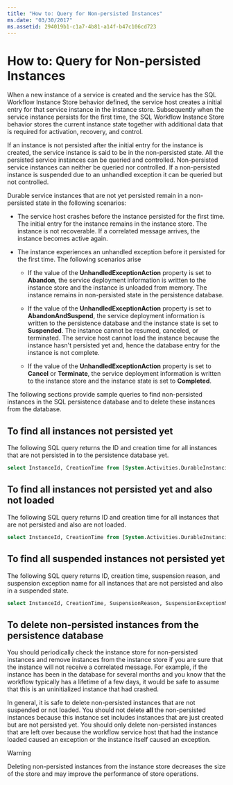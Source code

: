 ```yaml
---
title: "How to: Query for Non-persisted Instances"
ms.date: "03/30/2017"
ms.assetid: 294019b1-c1a7-4b81-a14f-b47c106cd723
---
```

# How to: Query for Non-persisted Instances

When a new instance of a service is created and the service has the SQL Workflow Instance Store behavior defined, the service host creates a initial entry for that service instance in the instance store. Subsequently when the service instance persists for the first time, the SQL Workflow Instance Store behavior stores the current instance state together with additional data that is required for activation, recovery, and control.

If an instance is not persisted after the initial entry for the instance is created, the service instance is said to be in the non-persisted state. All the persisted service instances can be queried and controlled. Non-persisted service instances can neither be queried nor controlled. If a non-persisted instance is suspended due to an unhandled exception it can be queried but not controlled.

Durable service instances that are not yet persisted remain in a non-persisted state in the following scenarios:

- The service host crashes before the instance persisted for the first time. The initial entry for the instance remains in the instance store. The instance is not recoverable. If a correlated message arrives, the instance becomes active again.

- The instance experiences an unhandled exception before it persisted for the first time. The following scenarios arise

  - If the value of the **UnhandledExceptionAction** property is set to **Abandon**, the service deployment information is written to the instance store and the instance is unloaded from memory. The instance remains in non-persisted state in the persistence database.

  - If the value of the **UnhandledExceptionAction** property is set to **AbandonAndSuspend**, the service deployment information is written to the persistence database and the instance state is set to **Suspended**. The instance cannot be resumed, canceled, or terminated. The service host cannot load the instance because the instance hasn't persisted yet and, hence the database entry for the instance is not complete.

  - If the value of the **UnhandledExceptionAction** property is set to **Cancel** or **Terminate**, the service deployment information is written to the instance store and the instance state is set to **Completed**.

The following sections provide sample queries to find non-persisted instances in the SQL persistence database and to delete these instances from the database.

## To find all instances not persisted yet

The following SQL query returns the ID and creation time for all instances that are not persisted in to the persistence database yet.

```sql
select InstanceId, CreationTime from [System.Activities.DurableInstancing].[Instances] where IsInitialized = 0;
```

## To find all instances not persisted yet and also not loaded
 The following SQL query returns ID and creation time for all instances that are not persisted and also are not loaded.

```sql
select InstanceId, CreationTime from [System.Activities.DurableInstancing].[Instances] where IsInitialized = 0 and CurrentMachine is NULL;
```

## To find all suspended instances not persisted yet

The following SQL query returns ID, creation time, suspension reason, and suspension exception name for all instances that are not persisted and also in a suspended state.

```sql
select InstanceId, CreationTime, SuspensionReason, SuspensionExceptionName from [System.Activities.DurableInstancing].[Instances] where IsInitialized = 0 and IsSuspended = 1;
```

## To delete non-persisted instances from the persistence database

You should periodically check the instance store for non-persisted instances and remove instances from the instance store if you are sure that the instance will not receive a correlated message. For example, if the instance has been in the database for several months and you know that the workflow typically has a lifetime of a few days, it would be safe to assume that this is an uninitialized instance that had crashed.

In general, it is safe to delete non-persisted instances that are not suspended or not loaded. You should not delete **all** the non-persisted instances because this instance set includes instances that are just created but are not persisted yet. You should only delete non-persisted instances that are left over because the workflow service host that had the instance loaded caused an exception or the instance itself caused an exception.

> [!WARNING]
> Deleting non-persisted instances from the instance store decreases the size of the store and may improve the performance of store operations.

